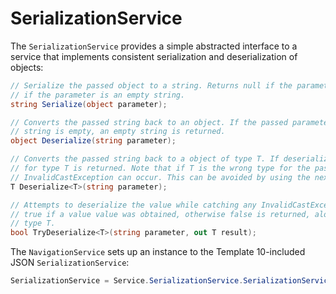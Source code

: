 ﻿# SerializationService
The `SerializationService` provides a simple abstracted interface to a service that implements consistent serialization and deserialization of objects:

```csharp
// Serialize the passed object to a string. Returns null if the parameter is null. Returns an empty string
// if the parameter is an empty string.
string Serialize(object parameter);

// Converts the passed string back to an object. If the passed parameter is null, null is returned. If the
// string is empty, an empty string is returned.
object Deserialize(string parameter);

// Converts the passed string back to a object of type T. If deserialization fails, the default value
// for type T is returned. Note that if T is the wrong type for the passed serialized value, an
// InvalidCastException can occur. This can be avoided by using the next method.
T Deserialize<T>(string parameter);

// Attempts to deserialize the value while catching any InvalidCastException that may occur. Returns
// true if a value value was obtained, otherwise false is returned, along with the defaul value for
// type T.
bool TryDeserialize<T>(string parameter, out T result);
```

The `NavigationService` sets up an instance to the Template 10-included JSON `SerializationService`:

```csharp
SerializationService = Service.SerializationService.SerializationService.Json;
```